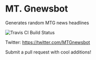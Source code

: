 # MT. Gnewsbot
Generates random MTG news headlines

![Travis CI Build Status](https://travis-ci.org/mdiehr/mtgnewsbot.svg?branch=master "Travis CI Build Status")

Twitter: https://twitter.com/MTGnewsbot

Submit a pull request with cool additions!